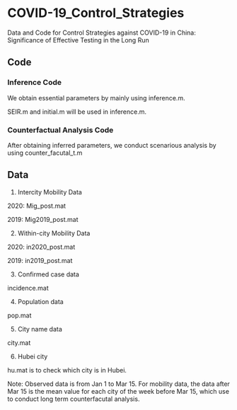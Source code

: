 # COVID-19_Control_Strategies
Data and Code for Control Strategies against COVID-19 in China: Significance of Effective Testing in the Long Run


## Code

### Inference Code
We obtain essential parameters by mainly using inference.m. 

SEIR.m and initial.m will be used in inference.m.

### Counterfactual Analysis Code

After obtaining inferred parameters, we conduct scenarious analysis by using  counter_facutal_t.m

## Data

1. Intercity Mobility Data

2020: Mig_post.mat

2019: Mig2019_post.mat

2. Within-city Mobility Data

2020: in2020_post.mat

2019: in2019_post.mat

3. Confirmed case data 

incidence.mat 

4. Population data 

pop.mat

5. City name data 

city.mat

6. Hubei city 

hu.mat is to check which city is in Hubei. 

Note: Observed data is from Jan 1 to Mar 15. For mobility data, the data after Mar 15 is the mean value for each city of the week before Mar 15, which use to conduct long term counterfacutal analysis.   
